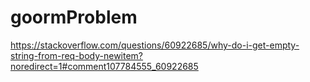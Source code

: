 # goormProblem
https://stackoverflow.com/questions/60922685/why-do-i-get-empty-string-from-req-body-newitem?noredirect=1#comment107784555_60922685
